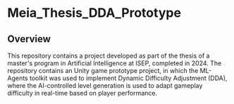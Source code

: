 # Meia_Thesis_DDA_Prototype
## Overview
This repository contains a project developed as part of the thesis of a master's program in Artificial Intelligence at ISEP, completed in 2024. The repository contains an Unity game prototype project, in which the ML-Agents toolkit was used to implement Dynamic Difficulty Adjustment (DDA), where the AI-controlled level generation is used to adapt gameplay difficulty in real-time based on player performance. 
